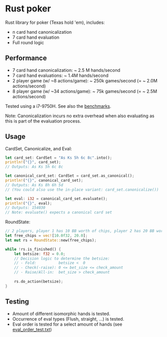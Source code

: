 # Rust poker

Rust library for poker (Texas hold 'em), includes:

- n card hand canonicalization
- 7 card hand evaluation
- Full round logic

## Performance
- 7 card hand canonicalization: ~ 2.5 M hands/second
- 7 card hand evaluations: ~ 1.4M hands/second
- 2 player game (w/ ~8 actions/game): ~ 250k games/second (= ~ 2.0M actions/second)
- 8 player game (w/ ~34 actions/game): ~  75k games/second (= ~ 2.5M actions/second)

Tested using a i7-9750H. See also the [benchmarks](./benches).

Note: Canonicalization incurs no extra overhead when also evaluating as this is part of the evaluation process.

## Usage

CardSet, Canonicalize, and Eval:

```rust
let card_set: CardSet = "As Ks 5h 6c 8c".into();
println!("{}", card_set);
// Outputs: As Ks 5h 6c 8c

let canonical_card_set: CardSet = card_set.as_canonical();
println!("{}", canonical_card_set);
// Outputs: As Ks 8h 6h 5d
// (You could also use the in-place variant: card_set.canonicalize())

let eval: i32 = canonical_card_set.evaluate();
println!("{}", eval);
// Outputs: 154030
// Note: evaluate() expects a canonical card set
```

RoundState:

```rust
// 2 players, player 1 has 10 BB worth of chips, player 2 has 20 BB worth of chips
let free_chips = vec![10.0f32, 20.0];
let mut rs = RoundState::new(free_chips);

while !rs.is_finished() {
    let betsize: f32 = 0.0;
    // Decision logic to determine the betsize:
    // - Fold:          betsize <  0
    // - Check(-raise): 0 <= bet_size <= check_amount
    // - Raise/All-in:  bet_size > check_amount
    
    rs.do_action(betsize);
}
```

## Testing

- Amount of different isomorphic hands is tested.
- Occurrence of eval types (Flush, straight, ...) is tested.
- Eval order is tested for a select amount of hands (see [eval_order_test.txt](./test_resources/eval_order_test.txt))
